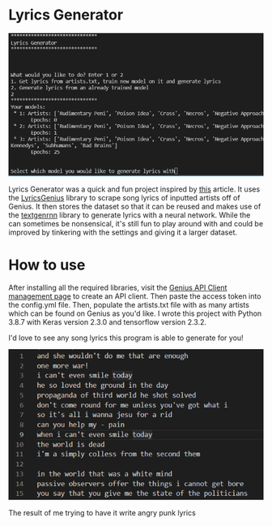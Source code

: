 # Lyrics Generator

![Program start](img/img1.png)

Lyrics Generator was a quick and fun project inspired by [this](https://towardsdatascience.com/ai-generates-taylor-swifts-song-lyrics-6fd92a03ef7e) article. It uses the [LyricsGenius](https://github.com/johnwmillr/LyricsGenius) library to scrape song lyrics of inputted artists off of Genius. It then stores the dataset so that it can be reused and makes use of the [textgenrnn](https://github.com/minimaxir/textgenrnn) library to generate lyrics with a neural network. While the can sometimes be nonsensical, it's still fun to play around with and could be improved by tinkering with the settings and giving it a larger dataset. 

# How to use
After installing all the required libraries, visit the [Genius API Client management page](https://genius.com/api-clients) to create an API client. Then paste the access token into the config.yml file. Then, populate the artists.txt file with as many artists which can be found on Genius as you'd like. I wrote this project with Python 3.8.7 with Keras version 2.3.0 and tensorflow version 2.3.2.  

I'd love to see any song lyrics this program is able to generate for you!

![Output example](img/output1.png)

The result of me trying to have it write angry punk lyrics

